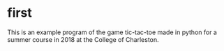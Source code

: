 # first
This is an example program of the game tic-tac-toe made in python for a summer course in 2018 at the College of Charleston.
